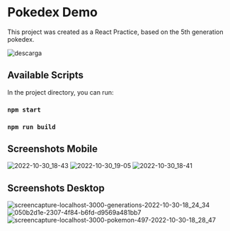 # Pokedex Demo

This project was created as a React Practice, based on the 5th generation pokedex.

![descarga](https://user-images.githubusercontent.com/30057827/198908593-2104aaf9-e206-4e1a-860c-b50afd97ab4f.jpeg)

## Available Scripts

In the project directory, you can run:

### `npm start`

### `npm run build`

## Screenshots Mobile

![2022-10-30_18-43](https://user-images.githubusercontent.com/30057827/198908475-1e35abda-0b5b-48f5-a9a7-34e1491309c4.png)
![2022-10-30_19-05](https://user-images.githubusercontent.com/30057827/198908587-f0c4a01c-0785-416a-b8f5-d9ccf7f79a2e.png)
![2022-10-30_18-41](https://user-images.githubusercontent.com/30057827/198908494-04e756f2-1f25-4f2d-9042-c4c11871a546.png)

## Screenshots Desktop

![screencapture-localhost-3000-generations-2022-10-30-18_24_34](https://user-images.githubusercontent.com/30057827/198908500-cb28dbe9-b3ba-4d2c-aa25-8353b30609eb.png)
![050b2d1e-2307-4f84-b6fd-d9569a481bb7](https://user-images.githubusercontent.com/30057827/198908511-8abf2bda-47bd-4932-9333-630499624558.png)
![screencapture-localhost-3000-pokemon-497-2022-10-30-18_28_47](https://user-images.githubusercontent.com/30057827/198908518-5f08acfb-8fe3-40ad-8bd9-3d92bbff8158.png)
